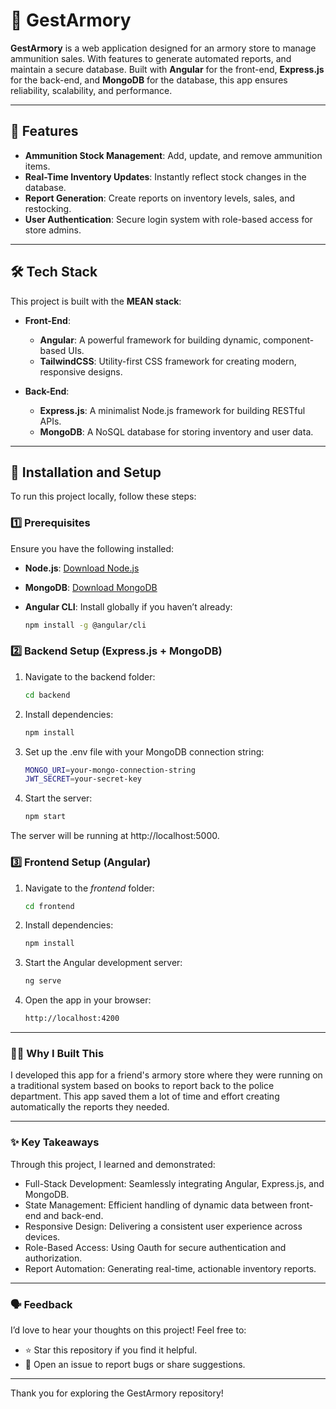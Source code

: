 # 🔫 GestArmory

**GestArmory** is a web application designed for an armory store to manage ammunition sales. With features to generate automated reports, and maintain a secure database. Built with **Angular** for the front-end, **Express.js** for the back-end, and **MongoDB** for the database, this app ensures reliability, scalability, and performance.

---

## 🌟 Features

- **Ammunition Stock Management**: Add, update, and remove ammunition items.
- **Real-Time Inventory Updates**: Instantly reflect stock changes in the database.
- **Report Generation**: Create reports on inventory levels, sales, and restocking.
- **User Authentication**: Secure login system with role-based access for store admins.

---

## 🛠️ Tech Stack

This project is built with the **MEAN stack**:

- **Front-End**:  
  - **Angular**: A powerful framework for building dynamic, component-based UIs.
  - **TailwindCSS**: Utility-first CSS framework for creating modern, responsive designs.
  
- **Back-End**:  
  - **Express.js**: A minimalist Node.js framework for building RESTful APIs.
  - **MongoDB**: A NoSQL database for storing inventory and user data.

---

## 🚀 Installation and Setup

To run this project locally, follow these steps:

### 1️⃣ Prerequisites

Ensure you have the following installed:
- **Node.js**: [Download Node.js](https://nodejs.org/)
- **MongoDB**: [Download MongoDB](https://www.mongodb.com/try/download/community)
- **Angular CLI**: Install globally if you haven’t already:
  
  ```bash
  npm install -g @angular/cli

### 2️⃣ Backend Setup (Express.js + MongoDB)

1. Navigate to the backend folder:
    ```bash
    cd backend

2. Install dependencies:
    ```bash
    npm install

3. Set up the .env file with your MongoDB connection string:
    ```bash
    MONGO_URI=your-mongo-connection-string
    JWT_SECRET=your-secret-key

4. Start the server:
    ```bash
    npm start

The server will be running at http://localhost:5000.

### 3️⃣ Frontend Setup (Angular)

1. Navigate to the *frontend* folder:
   ```bash
   cd frontend

2. Install dependencies:
   ```bash
   npm install

3. Start the Angular development server:
   ```bash
   ng serve

4. Open the app in your browser:
   ```bash
   http://localhost:4200

---

### 🧑‍💻 Why I Built This

I developed this app for a friend's armory store where they were running on a traditional system based on books to report back to the police department.
This app saved them a lot of time and effort creating automatically the reports they needed.

---

### ✨ Key Takeaways

Through this project, I learned and demonstrated:

  - Full-Stack Development: Seamlessly integrating Angular, Express.js, and MongoDB.
  - State Management: Efficient handling of dynamic data between front-end and back-end.
  - Responsive Design: Delivering a consistent user experience across devices.
  - Role-Based Access: Using Oauth for secure authentication and authorization.
  - Report Automation: Generating real-time, actionable inventory reports.

  ---

### 🗣 Feedback

I’d love to hear your thoughts on this project! Feel free to:

  - ⭐ Star this repository if you find it helpful.
  - 🐛 Open an issue to report bugs or share suggestions.

---

  Thank you for exploring the GestArmory repository!
